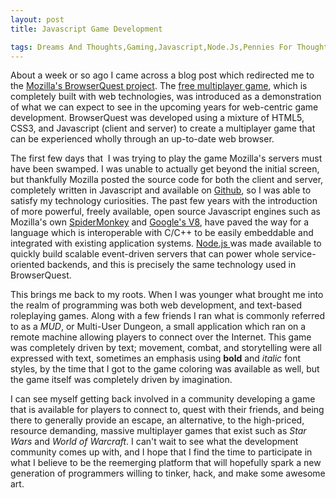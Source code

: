 ```yaml
---
layout: post
title: Javascript Game Development

tags: Dreams And Thoughts,Gaming,Javascript,Node.Js,Pennies For Thought,Programming
---
```

About a week or so ago I came across a blog post which redirected me
to the [Mozilla's BrowserQuest project][1]. The [free multiplayer game][2],
which is completely built with web technologies, was introduced as a
demonstration of what we can expect to see in the upcoming years for
web-centric game development. BrowserQuest was developed using a
mixture of HTML5, CSS3, and Javascript (client and server) to create a
multiplayer game that can be experienced wholly through an up-to-date
web browser.

The first few days that  I was trying to play the game Mozilla's
servers must have been swamped. I was unable to actually get beyond
the initial screen, but thankfully Mozilla posted the source code for
both the client and server, completely written in Javascript and
available on [Github][3], so I was
able to satisfy my technology curiosities. The past few years with the
introduction of more powerful, freely available, open source
Javascript engines such as Mozilla's own [SpiderMonkey][4]
and [Google's V8][5], have paved
the way for a language which is interoperable with C/C++ to be easily
embeddable and integrated with existing application systems. <a
href="http://nodejs.org/">Node.js </a>was made available to quickly
build scalable event-driven servers that can power whole
service-oriented backends, and this is precisely the same technology
used in BrowserQuest.

This brings me back to my roots. When I was younger what brought me
into the realm of programming was both web development, and text-based
roleplaying games. Along with a few friends I ran what is commonly
referred to as a <em>MUD</em>, or Multi-User Dungeon, a small
application which ran on a remote machine allowing players to connect
over the Internet. This game was completely driven by text; movement,
combat, and storytelling were all expressed with text, sometimes an
emphasis using <strong>bold</strong> and <em>italic</em> font styles,
by the time that I got to the game coloring was available as well, but
the game itself was completely driven by imagination.

I can see myself getting back involved in a community developing a
game that is available for players to connect to, quest with their
friends, and being there to generally provide an escape, an
alternative, to the high-priced, resource demanding, massive
multiplayer games that exist such as <em>Star Wars</em> and <em>World
of Warcraft</em>. I can't wait to see what the development community
comes up with, and I hope that I find the time to participate in what
I believe to be the reemerging platform that will hopefully spark a
new generation of programmers willing to tinker, hack, and make some
awesome art.

[1]: http://hacks.mozilla.org/2012/03/browserquest/
[2]: http://browserquest.mozilla.org/
[3]: https://github.com/mozilla/BrowserQuest/
[4]: https://developer.mozilla.org/en/SpiderMonkey/
[5]: http://code.google.com/p/v8/
